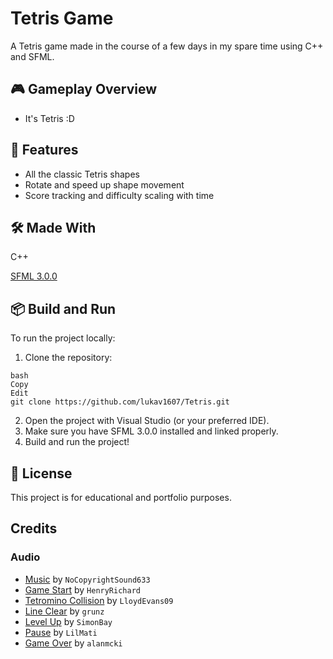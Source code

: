 # Tetris Game

A Tetris game made in the course of a few days in my spare time using C++ and SFML.

## 🎮 Gameplay Overview
- It's Tetris :D

## 🚀 Features
- All the classic Tetris shapes
- Rotate and speed up shape movement
- Score tracking and difficulty scaling with time

## 🛠️ Made With
C++

[SFML 3.0.0](https://www.sfml-dev.org/)

## 📦 Build and Run
To run the project locally:
1. Clone the repository:
```
bash
Copy
Edit
git clone https://github.com/lukav1607/Tetris.git
```
2. Open the project with Visual Studio (or your preferred IDE).
3. Make sure you have SFML 3.0.0 installed and linked properly.
4. Build and run the project!

## 📜 License
This project is for educational and portfolio purposes.

## Credits
### Audio
- [Music](https://pixabay.com/music/video-games-arcade-beat-323176/) by `NoCopyrightSound633`
- [Game Start](https://freesound.org/people/HenryRichard/sounds/448262/) by `HenryRichard`
- [Tetromino Collision](https://freesound.org/people/LloydEvans09/sounds/321805/) by `LloydEvans09`
- [Line Clear](https://freesound.org/people/grunz/sounds/109662/) by `grunz`
- [Level Up](https://freesound.org/people/SimonBay/sounds/439889/) by `SimonBay`
- [Pause](https://freesound.org/people/LilMati/sounds/459344/) by `LilMati`
- [Game Over](https://freesound.org/people/alanmcki/sounds/400581/) by `alanmcki`
